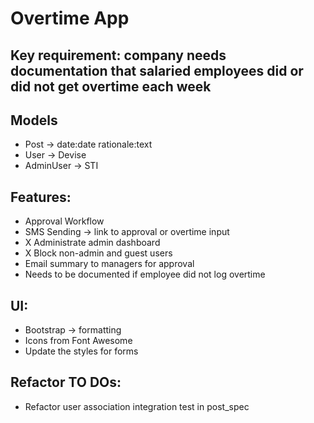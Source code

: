 # Overtime App

## Key requirement: company needs documentation that salaried employees did or did not get overtime each week

## Models
 - Post -> date:date rationale:text
 - User -> Devise
 - AdminUser -> STI

## Features:
 - Approval Workflow
 - SMS Sending -> link to approval or overtime input
 - X Administrate admin dashboard
 - X Block non-admin and guest users
 - Email summary to managers for approval
 - Needs to be documented if employee did not log overtime

## UI:
 - Bootstrap -> formatting
 - Icons from Font Awesome
 - Update the styles for forms

## Refactor TO DOs:
 - Refactor user association integration test in post_spec